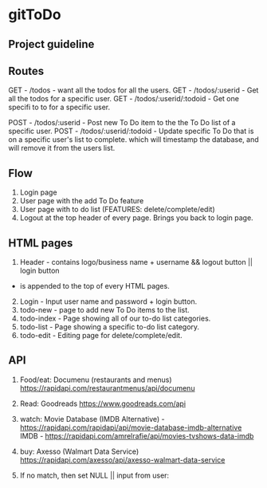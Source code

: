 # gitToDo
## Project guideline

## Routes

GET - /todos - want all the todos for all the users.
GET - /todos/:userid - Get all the todos for a specific user.
GET - /todos/:userid/:todoid - Get one specifi to to for a specific user.

POST - /todos/:userid - Post new To Do item to the the To Do list of a specific user.
POST - /todos/:userid/:todoid - Update specific To Do that is on a specific user's list to complete. which will timestamp the database, and will remove it from the users list.

## Flow

1. Login page
2. User page with the add To Do feature
3. User page with to do list (FEATURES: delete/complete/edit)
4. Logout at the top header of every page. Brings you back to login page.

## HTML pages

1. Header - contains logo/business name + username && logout button || login button
  * is appended to the top of every HTML pages.
2. Login - Input user name and password + login button.
3. todo-new - page to add new To Do items to the list.
4. todo-index - Page showing all of our to-do list categories.
5. todo-list - Page showing a specific to-do list category.
5. todo-edit - Editing page for delete/complete/edit.

## API

1. Food/eat:
	Documenu (restaurants and menus) https://rapidapi.com/restaurantmenus/api/documenu
	
2. Read: 
	Goodreads https://www.goodreads.com/api

3. watch: 
	Movie Database (IMDB Alternative) - https://rapidapi.com/rapidapi/api/movie-database-imdb-alternative 
	IMDB - https://rapidapi.com/amrelrafie/api/movies-tvshows-data-imdb

4. buy: 
	Axesso (Walmart Data Service) https://rapidapi.com/axesso/api/axesso-walmart-data-service

5. If no match, then set NULL || input from user:
